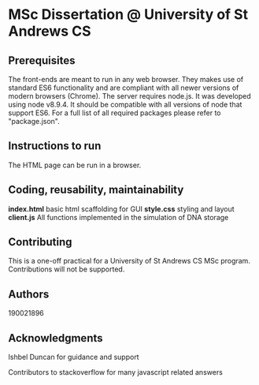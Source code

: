 # MSc Dissertation @ University of St Andrews CS

## Prerequisites
The front-ends are meant to run in any web browser. They makes use of standard ES6 functionality and are compliant with all newer versions of modern browsers (Chrome).
The server requires node.js. It was developed using node v8.9.4. It should be compatible with all versions of node that support ES6.
For a full list of all required packages please refer to "package.json".

## Instructions to run
The HTML page can be run in a browser. 

## Coding, reusability, maintainability
**index.html** basic html scaffolding for GUI
**style.css** styling and layout 
**client.js** All functions implemented in the simulation of DNA storage

## Contributing
This is a one-off practical for a University of St Andrews CS MSc program. Contributions will not be supported.

## Authors
190021896

## Acknowledgments
Ishbel Duncan for guidance and support

Contributors to stackoverflow for many javascript related answers
